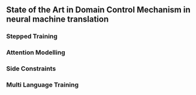 ## State of the Art in Domain Control Mechanism in neural machine translation
### Stepped Training
### Attention Modelling
### Side Constraints
### Multi Language Training
